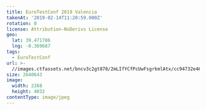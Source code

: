 ```yaml
---
title: EuroTestConf 2019 Valencia
takenAt: '2019-02-14T11:20:59.000Z'
rotation: 0
license: Attribution-NoDerivs License
geo:
  lat: 39.471786
  lng: -0.369687
tags:
  - EuroTestConf
url: >-
  //images.ctfassets.net/bncv3c2gt878/2mLIfYCfPcUwFsgrkmlAtx/cc94732e46c8e29d382fc35ade55dcd1/eurotestconf-2019-valencia_33320071408_o
size: 2640643
image:
  width: 2268
  height: 4032
contentType: image/jpeg
---
```


